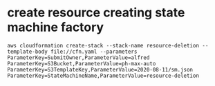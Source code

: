# create resource creating state machine factory

```
aws cloudformation create-stack --stack-name resource-deletion --template-body file://cfn.yaml --parameters ParameterKey=SubmitOwner,ParameterValue=alfred ParameterKey=S3Bucket,ParameterValue=ph-max-auto ParameterKey=S3TemplateKey,ParameterValue=2020-08-11/sm.json ParameterKey=StateMachineName,ParameterValue=resource-deletion
```
